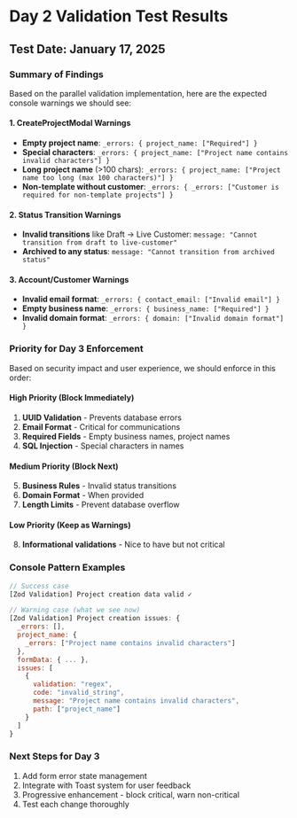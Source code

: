 # Day 2 Validation Test Results

## Test Date: January 17, 2025

### Summary of Findings

Based on the parallel validation implementation, here are the expected console warnings we should see:

#### 1. CreateProjectModal Warnings
- **Empty project name**: `_errors: { project_name: ["Required"] }`
- **Special characters**: `_errors: { project_name: ["Project name contains invalid characters"] }`
- **Long project name** (>100 chars): `_errors: { project_name: ["Project name too long (max 100 characters)"] }`
- **Non-template without customer**: `_errors: { _errors: ["Customer is required for non-template projects"] }`

#### 2. Status Transition Warnings
- **Invalid transitions** like Draft → Live Customer: `message: "Cannot transition from draft to live-customer"`
- **Archived to any status**: `message: "Cannot transition from archived status"`

#### 3. Account/Customer Warnings
- **Invalid email format**: `_errors: { contact_email: ["Invalid email"] }`
- **Empty business name**: `_errors: { business_name: ["Required"] }`
- **Invalid domain format**: `_errors: { domain: ["Invalid domain format"] }`

### Priority for Day 3 Enforcement

Based on security impact and user experience, we should enforce in this order:

#### High Priority (Block Immediately)
1. **UUID Validation** - Prevents database errors
2. **Email Format** - Critical for communications
3. **Required Fields** - Empty business names, project names
4. **SQL Injection** - Special characters in names

#### Medium Priority (Block Next)
5. **Business Rules** - Invalid status transitions
6. **Domain Format** - When provided
7. **Length Limits** - Prevent database overflow

#### Low Priority (Keep as Warnings)
8. **Informational validations** - Nice to have but not critical

### Console Pattern Examples

```javascript
// Success case
[Zod Validation] Project creation data valid ✓

// Warning case (what we see now)
[Zod Validation] Project creation issues: {
  _errors: [],
  project_name: {
    _errors: ["Project name contains invalid characters"]
  },
  formData: { ... },
  issues: [
    {
      validation: "regex",
      code: "invalid_string",
      message: "Project name contains invalid characters",
      path: ["project_name"]
    }
  ]
}
```

### Next Steps for Day 3
1. Add form error state management
2. Integrate with Toast system for user feedback
3. Progressive enhancement - block critical, warn non-critical
4. Test each change thoroughly
